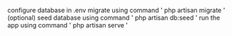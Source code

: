 configure database in .env
migrate using command ' php artisan migrate '
(optional) seed database using command ' php artisan db:seed '
run the app using command ' php artisan serve '